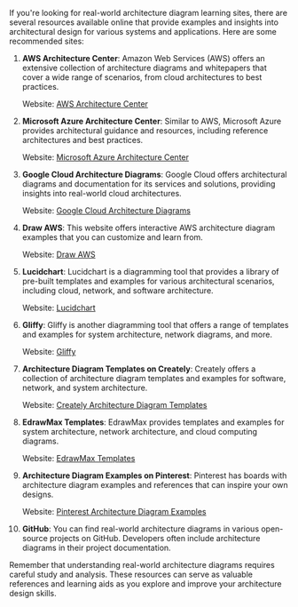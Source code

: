 If you're looking for real-world architecture diagram learning sites, there are several resources available online that provide examples and insights into architectural design for various systems and applications. Here are some recommended sites:

1. **AWS Architecture Center**: Amazon Web Services (AWS) offers an extensive collection of architecture diagrams and whitepapers that cover a wide range of scenarios, from cloud architectures to best practices.
    
    Website: [AWS Architecture Center](https://aws.amazon.com/architecture/)
    
2. **Microsoft Azure Architecture Center**: Similar to AWS, Microsoft Azure provides architectural guidance and resources, including reference architectures and best practices.
    
    Website: [Microsoft Azure Architecture Center](https://docs.microsoft.com/en-us/azure/architecture/)
    
3. **Google Cloud Architecture Diagrams**: Google Cloud offers architectural diagrams and documentation for its services and solutions, providing insights into real-world cloud architectures.
    
    Website: [Google Cloud Architecture Diagrams](https://cloud.google.com/solutions)
    
4. **Draw AWS**: This website offers interactive AWS architecture diagram examples that you can customize and learn from.
    
    Website: [Draw AWS](https://draw.aws/)
    
5. **Lucidchart**: Lucidchart is a diagramming tool that provides a library of pre-built templates and examples for various architectural scenarios, including cloud, network, and software architecture.
    
    Website: [Lucidchart](https://www.lucidchart.com/pages/examples/architect)
    
6. **Gliffy**: Gliffy is another diagramming tool that offers a range of templates and examples for system architecture, network diagrams, and more.
    
    Website: [Gliffy](https://www.gliffy.com/examples/system-architecture)
    
7. **Architecture Diagram Templates on Creately**: Creately offers a collection of architecture diagram templates and examples for software, network, and system architecture.
    
    Website: [Creately Architecture Diagram Templates](https://creately.com/diagram/examples/t/system-architecture-diagrams)
    
8. **EdrawMax Templates**: EdrawMax provides templates and examples for system architecture, network architecture, and cloud computing diagrams.
    
    Website: [EdrawMax Templates](https://www.edrawsoft.com/templates/architecture-diagram.php)
    
9. **Architecture Diagram Examples on Pinterest**: Pinterest has boards with architecture diagram examples and references that can inspire your own designs.
    
    Website: [Pinterest Architecture Diagram Examples](https://www.pinterest.com/search/pins/?q=architecture%20diagram)
    
10. **GitHub**: You can find real-world architecture diagrams in various open-source projects on GitHub. Developers often include architecture diagrams in their project documentation.
    

Remember that understanding real-world architecture diagrams requires careful study and analysis. These resources can serve as valuable references and learning aids as you explore and improve your architecture design skills.